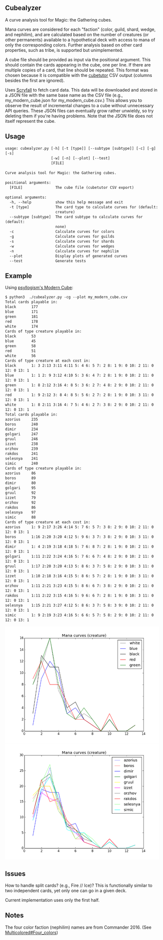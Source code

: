 ## Cubealyzer

A curve analysis tool for Magic: the Gathering cubes.

Mana curves are considered for each "faction" (color, guild, shard, wedge, and
nephilim), and are calculated based on the number of creatures (or other
permanents) available to a hypothetical deck with access to mana of only the
corresponding colors. Further analysis based on other card properties, such as
tribe, is supported but unimplemented.

A cube file should be provided as input via the positional argument. This
should contain the cards appearing in the cube, one per line. If there are
multiple copies of a card, that line should be repeated. This format was chosen
because it is compatible with the [cubetutor](https://www.cubetutor.com/) CSV
output (columns besides the first are ignored).

Uses [Scryfall](https://scryfall.com/docs/api/) to fetch card data. This data
will be downloaded and stored in a JSON file with the same base name as the CSV
file (e.g., my_modern_cube.json for my_modern_cube.csv.) This allows you to
observe the result of incremental changes to a cube without unnecessary API
queries. These JSON files can eventually grow rather unwieldy, so try deleting
them if you're having problems. Note that the JSON file does not itself
represent the cube.

## Usage
```
usage: cubealyzer.py [-h] [-t [type]] [--subtype [subtype]] [-c] [-g] [-s]
                     [-w] [-n] [--plot] [--test]
                     [FILE]

Curve analysis tool for Magic: the Gathering cubes.

positional arguments:
  [FILE]               The cube file (cubetutor CSV export)

optional arguments:
  -h, --help           show this help message and exit
  -t [type]            The card type to calculate curves for (default:
                       creature)
  --subtype [subtype]  The card subtype to calculate curves for (default:
                       none)
  -c                   Calculate curves for colors
  -g                   Calculate curves for guilds
  -s                   Calculate curves for shards
  -w                   Calculate curves for wedges
  -n                   Calculate curves for nephilim
  --plot               Display plots of generated curves
  --test               Generate tests
```

## Example

Using [psyllogism's Modern Cube](http://www.cubetutor.com/viewcube/75206):

```
$ python3  ./cubealyzer.py -cg --plot my_modern_cube.csv
Total cards playable in:
black       177
blue        171
green       181
red         178
white       174
Cards of type creature playable in:
black       53
blue        45
green       58
red         51
white       56
Cards of type creature at each cost in:
black       1: 3 2:13 3:11 4:11 5: 4 6: 5 7: 2 8: 1 9: 0 10: 2 11: 0 12: 0 13: 1
blue        1: 1 2: 9 3:12 4:10 5: 3 6: 4 7: 2 8: 1 9: 0 10: 2 11: 0 12: 0 13: 1
green       1: 8 2:12 3:16 4: 8 5: 3 6: 2 7: 4 8: 2 9: 0 10: 2 11: 0 12: 0 13: 1
red         1: 9 2:12 3: 8 4: 8 5: 5 6: 2 7: 2 8: 1 9: 0 10: 3 11: 0 12: 0 13: 1
white       1: 8 2:11 3:16 4: 7 5: 4 6: 2 7: 3 8: 2 9: 0 10: 2 11: 0 12: 0 13: 1
Total cards playable in:
azorius     235
boros       240
dimir       234
golgari     247
gruul       246
izzet       238
orzhov      239
rakdos      241
selesnya    241
simic       240
Cards of type creature playable in:
azorius     86
boros       89
dimir       80
golgari     95
gruul       92
izzet       79
orzhov      92
rakdos      86
selesnya    97
simic       88
Cards of type creature at each cost in:
azorius     1: 9 2:17 3:26 4:14 5: 7 6: 5 7: 3 8: 2 9: 0 10: 2 11: 0 12: 0 13: 1
boros       1:16 2:20 3:20 4:12 5: 9 6: 3 7: 3 8: 2 9: 0 10: 3 11: 0 12: 0 13: 1
dimir       1: 4 2:19 3:18 4:18 5: 7 6: 8 7: 2 8: 1 9: 0 10: 2 11: 0 12: 0 13: 1
golgari     1:11 2:22 3:24 4:16 5: 7 6: 6 7: 4 8: 2 9: 0 10: 2 11: 0 12: 0 13: 1
gruul       1:17 2:20 3:20 4:13 5: 8 6: 3 7: 5 8: 2 9: 0 10: 3 11: 0 12: 0 13: 1
izzet       1:10 2:18 3:16 4:15 5: 8 6: 5 7: 2 8: 1 9: 0 10: 3 11: 0 12: 0 13: 1
orzhov      1:11 2:21 3:23 4:15 5: 8 6: 6 7: 3 8: 2 9: 0 10: 2 11: 0 12: 0 13: 1
rakdos      1:11 2:22 3:15 4:16 5: 9 6: 6 7: 2 8: 1 9: 0 10: 3 11: 0 12: 0 13: 1
selesnya    1:15 2:21 3:27 4:12 5: 8 6: 3 7: 5 8: 3 9: 0 10: 2 11: 0 12: 0 13: 1
simic       1: 9 2:19 3:23 4:16 5: 6 6: 5 7: 5 8: 2 9: 0 10: 2 11: 0 12: 0 13: 1
```

![Color curves example](images/color_curves_example.png)
![Guild curves example](images/guild_curves_example.png)

## Issues

How to handle split cards? (e.g., Fire // Ice)? This is functionally
similar to two independent cards, yet only one can go in a given deck.

Current implementation uses only the first half.

## Notes

The four color faction (nephilim) names are from Commander 2016. (See [Multicolored#Four_colors](https://mtg.gamepedia.com/index.php?title=Multicolored&oldid=279219#Four_colors))

